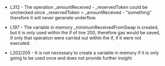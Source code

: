 - L312 - The operation _amountReceived - _reservedToken could be unchecked since _reservedToken = _amountReceived - "something" therefore it will never generate underflow.

- L197 - The variable in memory _minimumReceivedFromSwap is created, but it is only used within the if of line 200, therefore gas would be saved, if only that operation were carried out within the if, if it were not executed.

- L202/205 - It is not necessary to create a variable in memory if it is only going to be used once and does not provide further insight.

